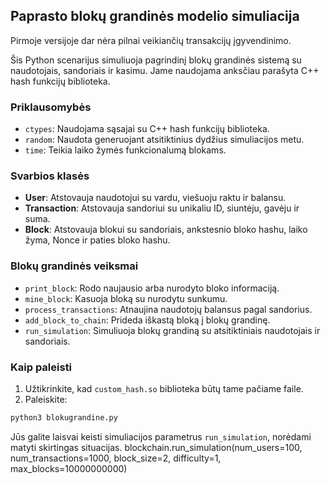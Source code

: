 ## Paprasto blokų grandinės modelio simuliacija

Pirmoje versijoje dar nėra pilnai veikiančių transakcijų įgyvendinimo.

Šis Python scenarijus simuliuoja pagrindinį blokų grandinės sistemą su naudotojais, sandoriais ir kasimu. Jame naudojama anksčiau parašyta C++ hash funkcijų biblioteka. 

### Priklausomybės

- `ctypes`: Naudojama sąsajai su C++ hash funkcijų biblioteka.
- `random`: Naudota generuojant atsitiktinius dydžius simuliacijos metu.
- `time`: Teikia laiko žymės funkcionalumą blokams.

### Svarbios klasės

- **User**: Atstovauja naudotojui su vardu, viešuoju raktu ir balansu.
- **Transaction**: Atstovauja sandoriui su unikaliu ID, siuntėju, gavėju ir suma.
- **Block**: Atstovauja blokui su sandoriais, ankstesnio bloko hashu, laiko žyma, Nonce ir paties bloko hashu.

### Blokų grandinės veiksmai

- `print_block`: Rodo naujausio arba nurodyto bloko informaciją.
- `mine_block`: Kasuoja bloką su nurodytu sunkumu.
- `process_transactions`: Atnaujina naudotojų balansus pagal sandorius.
- `add_block_to_chain`: Prideda iškastą bloką į blokų grandinę.
- `run_simulation`: Simuliuoja blokų grandiną su atsitiktiniais naudotojais ir sandoriais.

### Kaip paleisti

1. Užtikrinkite, kad `custom_hash.so` biblioteka būtų tame pačiame faile.
2. Paleiskite:

```bash
python3 blokugrandine.py
```

Jūs galite laisvai keisti simuliacijos parametrus `run_simulation`, norėdami matyti skirtingas situacijas.
blockchain.run_simulation(num_users=100, num_transactions=1000, block_size=2, difficulty=1, max_blocks=10000000000)
